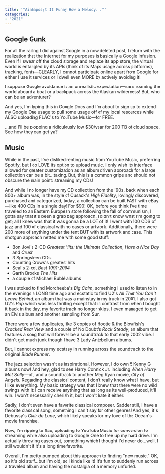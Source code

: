 ```yaml
---
title: '"Ain&apos;t It Funny How a Melody..."'
categories:
- "2021"
---
```



## Google Gunk



For all the railing I did against Google in a now deleted post, I return with the realization that the Internet for my purposes is basically a Google infusion. Even if I swear off the cloud storage and replace its app store, the virtual world is entangled by its APIs (think of its Maps usage across platforms), tracking, fonts—CLEARLY, I cannot participate online apart from Google for either I use it services or I dwell even MORE by actively avoiding it!



I suppose Google avoidance is an unrealistic expectation—sans roaming the world aboard a boat or a backpack across the Alaskan wilderness! But, who can be an adventurer?



And yes, I'm typing this in Google Docs and I'm about to sign up to extend my Google One usage to pull some usage off of my local resources while ALSO uploading FLAC's to YouTube Music—for FREE.



...and I'll be plopping a ridiculously low $30/year for 200 TB of cloud space. See how they can get ya?



## Music



While in the past, I've disliked renting music from YouTube Music, preferring Spotify, but I do LOVE its option to upload music.  I only wish its interface allowed for greater customization as an album driven approach for a large collection can be a bit...taxing.  But, this is a common gripe and should not obscure the main point:  streaming my CDs!



And while I no longer have my CD collection from the '90s, back when each 800+ album was, in the style of Cusack's *High Fidelity*, lovingly discovered, purchased and categorized, today, a collection can be built FAST with eBay—like 400 CDs in a single day!  For $90!  OK, before you think I've time traveled to an Eastern European store following the fall of communism, I gotta say that it's been a grab bag approach.  I didn't know what I'm going to get;  all I knew was that it was gonna be a LOT of it!  I went with 100 CDS of jazz and 100 of classical with no cases or artwork.  Additionally, there were 200 more of anything under the tent BUT with its artwork and case.  This shotgun approach netted me with some good stuff:



* Bon Jovi's 2-CD *Greatest Hits: the Ultimate Collection*, *Have a Nice Day* and *Crush*
* 3 Springsteen CDs
* Counting Crows's greatest hits
* Seal's 2-cd, *Best 1991-2004*
* Garth Brooks *The Hits*
* a couple of Michael Bublé albums



I was stoked to find Morcheeba's *Big Calm*, something I used to listen to in the evenings a LONG time ago and ecstatic to find U2's *All That You Can't Leave Behind*, an album that was a mainstay in my truck in 2001. I also got U2's *Pop* which was less thrilling except that in contrast from when I bought it back in the day, my favorite track no longer skips.  I even managed to get an Elvis album and another sampling from Sun.



There were a few duplicates, like 3 copies of Hootie & the Blowfish's *Cracked Rear View* and a couple of No Doubt's *Rock Steady*, an album that features a song that will forever be a soundtrack to that early 2002 vibe. I didn't get much junk though I have 3 Lady Antebellum albums.



But, I cannot express my ecstasy in running across the soundtrack to the original *Blade Runner*.



The jazz selection wasn't as inspirational.  However, I do own 5 Kenny G albums now!  And hey, glad to see Harry Connick Jr. including *When Harry Met Sally*—oh, and a soundtrack to another Meg Ryan movie, *City of Angels*.  Regarding the classical content, I don't really know what I have, but I like everything.  My basic strategy was that I knew that there were no wild swings with it: I can receive anything that as long as its well-produced, it'll win.  I won't necessarily cherish it, but I won't hate it either.



Sadly, I don't even have a favorite classical composer.  Sadder still, I have a favorite classical song, something I can't say for other genres!  And yes, it's Debussy's *Clair de Lune*, which likely speaks for my love of the Ocean's movie franchise.



Now, I'm ripping to flac, uploading to YouTube Music for conversion to streaming while also uploading to Google One to free up my hard drive.  I'm actually throwing cases out, something which I thought I'd never do...well, I still wouldn't if it's a long time favorite.



Overall, I'm pretty pumped about this approach to finding "new music."  OK, so it's old stuff...but I'm old, so I kinda like it!  It's fun to suddenly run across a traveled album and having the nostalgia of a memory unfurled.
